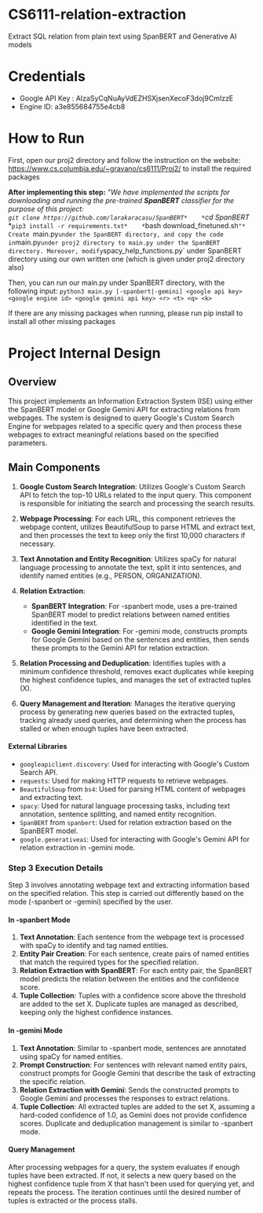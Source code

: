 # CS6111-relation-extraction
Extract SQL relation from plain text using SpanBERT and Generative AI models

# Credentials
- Google API Key : AIzaSyCqNuAyVdEZHSXjsenXecoF3doj9CmIzzE
- Engine ID: a3e855684755e4cb8
# How to Run
First, open our proj2 directory and  follow the instruction on the website: https://www.cs.columbia.edu/~gravano/cs6111/Proj2/ to install the required packages

**After implementing this step:**
*"We have implemented the scripts for downloading and running the pre-trained **SpanBERT** classifier for the purpose of this project:*  
*`git clone https://github.com/larakaracasu/SpanBERT*   
*`cd SpanBERT*   
*`pip3 install -r requirements.txt*   
*`bash download_finetuned.sh`"*
Create `main.py` under the SpanBERT directory, and copy the code in `main.py` under proj2 directory to main.py under the SpanBERT directory.
Moreover, modify `spacy_help_functions.py` under SpanBERT directory using our own written one (which is given under proj2 directory also) 

Then, you can run our main.py under SpanBERT directory, with the following input:
`python3 main.py [-spanbert|-gemini] <google api key> <google engine id> <google gemini api key> <r> <t> <q> <k>`

If there are any missing packages when running, please run pip install to install all other missing packages

# Project Internal Design

## Overview

This project implements an Information Extraction System (ISE) using either the SpanBERT model or Google Gemini API for extracting relations from webpages. The system is designed to query Google's Custom Search Engine for webpages related to a specific query and then process these webpages to extract meaningful relations based on the specified parameters. 

## Main Components

1. **Google Custom Search Integration**: Utilizes Google's Custom Search API to fetch the top-10 URLs related to the input query. This component is responsible for initiating the search and processing the search results.

2. **Webpage Processing**: For each URL, this component retrieves the webpage content, utilizes BeautifulSoup to parse HTML and extract text, and then processes the text to keep only the first 10,000 characters if necessary.

3. **Text Annotation and Entity Recognition**: Utilizes spaCy for natural language processing to annotate the text, split it into sentences, and identify named entities (e.g., PERSON, ORGANIZATION).

4. **Relation Extraction**:
   - **SpanBERT Integration**: For -spanbert mode, uses a pre-trained SpanBERT model to predict relations between named entities identified in the text.
   - **Google Gemini Integration**: For -gemini mode, constructs prompts for Google Gemini based on the sentences and entities, then sends these prompts to the Gemini API for relation extraction.

5. **Relation Processing and Deduplication**: Identifies tuples with a minimum confidence threshold, removes exact duplicates while keeping the highest confidence tuples, and manages the set of extracted tuples (X).

6. **Query Management and Iteration**: Manages the iterative querying process by generating new queries based on the extracted tuples, tracking already used queries, and determining when the process has stalled or when enough tuples have been extracted.

#### External Libraries

- `googleapiclient.discovery`: Used for interacting with Google's Custom Search API.
- `requests`: Used for making HTTP requests to retrieve webpages.
- `BeautifulSoup` from `bs4`: Used for parsing HTML content of webpages and extracting text.
- `spacy`: Used for natural language processing tasks, including text annotation, sentence splitting, and named entity recognition.
- `SpanBERT` from `spanbert`: Used for relation extraction based on the SpanBERT model.
- `google.generativeai`: Used for interacting with Google's Gemini API for relation extraction in -gemini mode.

### Step 3 Execution Details

Step 3 involves annotating webpage text and extracting information based on the specified relation. This step is carried out differently based on the mode (-spanbert or -gemini) specified by the user.

#### In -spanbert Mode

1. **Text Annotation**: Each sentence from the webpage text is processed with spaCy to identify and tag named entities.
2. **Entity Pair Creation**: For each sentence, create pairs of named entities that match the required types for the specified relation.
3. **Relation Extraction with SpanBERT**: For each entity pair, the SpanBERT model predicts the relation between the entities and the confidence score.
4. **Tuple Collection**: Tuples with a confidence score above the threshold are added to the set X. Duplicate tuples are managed as described, keeping only the highest confidence instances.

#### In -gemini Mode

1. **Text Annotation**: Similar to -spanbert mode, sentences are annotated using spaCy for named entities.
2. **Prompt Construction**: For sentences with relevant named entity pairs, construct prompts for Google Gemini that describe the task of extracting the specific relation.
3. **Relation Extraction with Gemini**: Sends the constructed prompts to Google Gemini and processes the responses to extract relations.
4. **Tuple Collection**: All extracted tuples are added to the set X, assuming a hard-coded confidence of 1.0, as Gemini does not provide confidence scores. Duplicate and deduplication management is similar to -spanbert mode.

#### Query Management

After processing webpages for a query, the system evaluates if enough tuples have been extracted. If not, it selects a new query based on the highest confidence tuple from X that hasn't been used for querying yet, and repeats the process. The iteration continues until the desired number of tuples is extracted or the process stalls.
